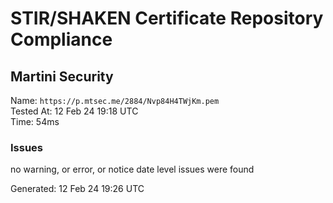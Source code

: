 # STIR/SHAKEN Certificate Repository Compliance

## Martini Security

Name: `https://p.mtsec.me/2884/Nvp84H4TWjKm.pem`\
Tested At: 12 Feb 24 19:18 UTC\
Time: 54ms

### Issues

no warning, or error, or notice date level issues were found

Generated: 12 Feb 24 19:26 UTC